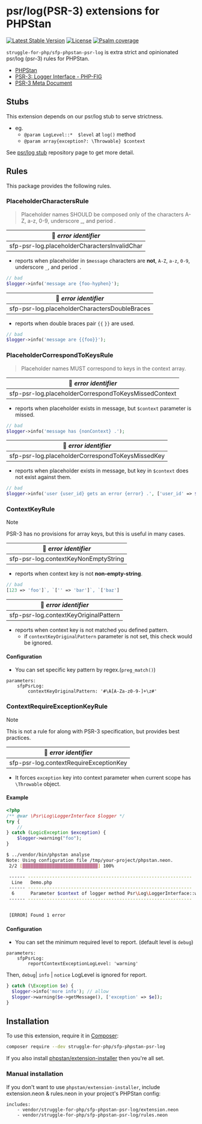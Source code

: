 # psr/log(PSR-3) extensions for PHPStan

[![Latest Stable Version](https://poser.pugx.org/struggle-for-php/sfp-phpstan-psr-log/v/stable)](https://packagist.org/packages/struggle-for-php/sfp-phpstan-psr-log)
[![License](https://poser.pugx.org/struggle-for-php/sfp-phpstan-psr-log/license)](https://packagist.org/packages/struggle-for-php/sfp-phpstan-psr-log)
[![Psalm coverage](https://shepherd.dev/github/struggle-for-php/sfp-phpstan-psr-log/coverage.svg)](https://shepherd.dev/github/struggle-for-php/sfp-phpstan-psr-log)

`struggle-for-php/sfp-phpstan-psr-log` is extra strict and opinionated psr/log (psr-3) rules for PHPStan.

* [PHPStan](https://phpstan.org/)
* [PSR-3: Logger Interface - PHP-FIG](https://www.php-fig.org/psr/psr-3/)
* [PSR-3 Meta Document](https://www.php-fig.org/psr/psr-3/meta/)

## Stubs

This extension depends on our psr/log stub to serve strictness.

* eg.
  * `@param LogLevel::*  $level` at `log()` method
  * `@param array{exception?: \Throwable} $context`

See [psr/log stub](https://github.com/struggle-for-php/sfp-stubs-psr-log) repository page to get more detail.

## Rules

This package provides the following rules.

### PlaceholderCharactersRule

> Placeholder names SHOULD be composed only of the characters A-Z, a-z, 0-9, underscore _, and period .

| :pushpin: _error identifier_ |
| --- |
| sfp-psr-log.placeholderCharactersInvalidChar |

* reports when placeholder in `$message` characters are **not**, `A-Z`, `a-z`, `0-9`, underscore `_`, and period `.`

```php
// bad
$logger->info('message are {foo-hyphen}');
```

| :pushpin: _error identifier_ |
| --- |
| sfp-psr-log.placeholderCharactersDoubleBraces |

* reports when double braces pair `{{` `}}` are used.

```php
// bad
$logger->info('message are {{foo}}');
```

### PlaceholderCorrespondToKeysRule

> Placeholder names MUST correspond to keys in the context array.

| :pushpin: _error identifier_ |
| --- |
| sfp-psr-log.placeholderCorrespondToKeysMissedContext |

* reports when placeholder exists in message, but `$context` parameter is missed.

```php
// bad
$logger->info('message has {nonContext} .');
```

| :pushpin: _error identifier_ |
| --- |
| sfp-psr-log.placeholderCorrespondToKeysMissedKey |

* reports when placeholder exists in message, but key in `$context` does not exist against them.

```php
// bad
$logger->info('user {user_id} gets an error {error} .', ['user_id' => $user_id]);
```

### ContextKeyRule

> [!NOTE]
> PSR-3 has no provisions for array keys, but this is useful in many cases.

| :pushpin: _error identifier_ |
| --- |
| sfp-psr-log.contextKeyNonEmptyString |

* reports when context key is not **non-empty-string**.

```php
// bad
[123 => 'foo']`, `['' => 'bar']`, `['baz']
```

| :pushpin: _error identifier_ |
| --- |
| sfp-psr-log.contextKeyOriginalPattern |

* reports when context key is not matched you defined pattern.
  * if `contextKeyOriginalPattern` parameter is not set, this check would be ignored.

#### Configuration

* You can set specific key pattern by regex.(`preg_match()`)

```neon
parameters:
    sfpPsrLog:
        contextKeyOriginalPattern: '#\A[A-Za-z0-9-]+\z#'
```

### ContextRequireExceptionKeyRule

> [!NOTE]
> This is not a rule for along with PSR-3 specification, but provides best practices.

| :pushpin: _error identifier_ |
| --- |
| sfp-psr-log.contextRequireExceptionKey |

* It forces `exception` key into context parameter when current scope has `\Throwable` object.

#### Example

```php
<?php
/** @var \Psr\Log\LoggerInterface $logger */
try {
    // 
} catch (LogicException $exception) {
    $logger->warning("foo");
}
```

```sh
$ ../vendor/bin/phpstan analyse
Note: Using configuration file /tmp/your-project/phpstan.neon.
 2/2 [▓▓▓▓▓▓▓▓▓▓▓▓▓▓▓▓▓▓▓▓▓▓▓▓▓▓▓▓] 100%

 ------ -------------------------------------------------------------
  Line   Demo.php
 ------ -------------------------------------------------------------
  6      Parameter $context of logger method Psr\Log\LoggerInterface::warning() requires \'exception\' key. Current scope has Throwable variable - $exception
 ------ -------------------------------------------------------------


 [ERROR] Found 1 error
```

#### Configuration

* You can set the minimum required level to report. (default level is `debug`)

```neon
parameters:
    sfpPsrLog:
        reportContextExceptionLogLevel: 'warning'
```

Then, `debug`| `info` | `notice` LogLevel  is ignored for report.

```php
} catch (\Exception $e) {
  $logger->info('more info'); // allow
  $logger->warning($e->getMessage(), ['exception' => $e]);
}
```

## Installation

To use this extension, require it in [Composer](https://getcomposer.org/):

```bash
composer require --dev struggle-for-php/sfp-phpstan-psr-log
```

If you also install [phpstan/extension-installer](https://github.com/phpstan/extension-installer) then you're all set.

### Manual installation

If you don't want to use `phpstan/extension-installer`, include extension.neon & rules.neon in your project's PHPStan config:

```neon
includes:
    - vendor/struggle-for-php/sfp-phpstan-psr-log/extension.neon
    - vendor/struggle-for-php/sfp-phpstan-psr-log/rules.neon
```
